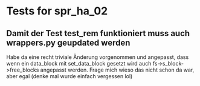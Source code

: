 # Tests for spr_ha_02

## Damit der Test test_rem funktioniert muss auch wrappers.py geupdated werden
Habe da eine recht triviale Änderung vorgenommen und angepasst, dass wenn ein data_block mit set_data_block gesetzt wird auch fs->s_block->free_blocks angepasst werden. Frage mich wieso das nicht schon da war, aber egal (denke mal wurde einfach vergessen lol)
